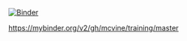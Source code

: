 [![Binder](https://mybinder.org/badge.svg)](https://mybinder.org/v2/gh/mcvine/training/master)

https://mybinder.org/v2/gh/mcvine/training/master
